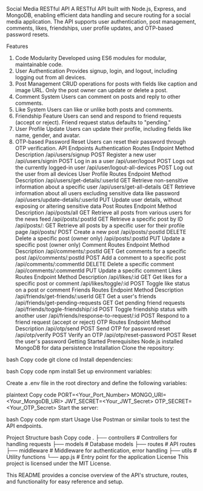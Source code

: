 Social Media RESTful API
A RESTful API built with Node.js, Express, and MongoDB, enabling efficient data handling and secure routing for a social media application. The API supports user authentication, post management, comments, likes, friendships, user profile updates, and OTP-based password resets.

Features
1. Code Modularity
Developed using ES6 modules for modular, maintainable code.
2. User Authentication
Provides signup, login, and logout, including logging out from all devices.
3. Post Management
CRUD operations for posts with fields like caption and image URL.
Only the post owner can update or delete a post.
4. Comment System
Users can comment on posts and reply to other comments.
5. Like System
Users can like or unlike both posts and comments.
6. Friendship Feature
Users can send and respond to friend requests (accept or reject).
Friend request status defaults to "pending."
7. User Profile Update
Users can update their profile, including fields like name, gender, and avatar.
8. OTP-based Password Reset
Users can reset their password through OTP verification.
API Endpoints
Authentication Routes
Endpoint	Method	Description
/api/users/signup	POST	Register a new user
/api/users/signin	POST	Log in as a user
/api/user/logout	POST	Logs out the currently logged-in user
/api/user/logout-all-devices	POST	Log out the user from all devices
User Profile Routes
Endpoint	Method	Description
/api/users/get-details/:userId	GET	Retrieve non-sensitive information about a specific user
/api/users/get-all-details	GET	Retrieve information about all users excluding sensitive data like password
/api/users/update-details/:userId	PUT	Update user details, without exposing or altering sensitive data
Post Routes
Endpoint	Method	Description
/api/posts/all	GET	Retrieve all posts from various users for the news feed
/api/posts/:postId	GET	Retrieve a specific post by ID
/api/posts/:	GET	Retrieve all posts by a specific user for their profile page
/api/posts/	POST	Create a new post
/api/posts/:postId	DELETE	Delete a specific post (owner only)
/api/posts/:postId	PUT	Update a specific post (owner only)
Comment Routes
Endpoint	Method	Description
/api/comments/:postId	GET	Get comments for a specific post
/api/comments/:postId	POST	Add a comment to a specific post
/api/comments/:commentId	DELETE	Delete a specific comment
/api/comments/:commentId	PUT	Update a specific comment
Likes Routes
Endpoint	Method	Description
/api/likes/:id	GET	Get likes for a specific post or comment
/api/likes/toggle/:id	POST	Toggle like status on a post or comment
Friends Routes
Endpoint	Method	Description
/api/friends/get-friends/:userId	GET	Get a user's friends
/api/friends/get-pending-requests	GET	Get pending friend requests
/api/friends/toggle-friendship/:id	POST	Toggle friendship status with another user
/api/friends/response-to-request/:id	POST	Respond to a friend request (accept or reject)
OTP Routes
Endpoint	Method	Description
/api/otp/send	POST	Send OTP for password reset
/api/otp/verify	POST	Verify an OTP
/api/otp/reset-password	POST	Reset the user's password
Getting Started
Prerequisites
Node.js installed
MongoDB for data persistence
Installation
Clone the repository:

bash
Copy code
git clone <repository-url>
cd <repository-directory>
Install dependencies:

bash
Copy code
npm install
Set up environment variables:

Create a .env file in the root directory and define the following variables:

plaintext
Copy code
PORT=<Your_Port_Number>
MONGO_URI=<Your_MongoDB_URI>
JWT_SECRET=<Your_JWT_Secret>
OTP_SECRET=<Your_OTP_Secret>
Start the server:

bash
Copy code
npm start
Usage
Use Postman or similar tools to test the API endpoints.

Project Structure
bash
Copy code
.
├── controllers          # Controllers for handling requests
├── models               # Database models
├── routes               # API routes
├── middleware           # Middleware for authentication, error handling
├── utils                # Utility functions
└── app.js               # Entry point for the application
License
This project is licensed under the MIT License.

This README provides a concise overview of the API's structure, routes, and functionality for easy reference and setup.